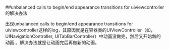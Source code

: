 ##unbalanced calls to begin/end appearance transitions for uiviewcontroller的解决办法

出现unbalanced calls to begin/end appearance transitions for uiviewcontroller这样的log，其原因就是在容器类的UIViewController（如，UINavigationController, UITabBarController）中动画没做完，然后又开始新的动画.。解决办法就是让动画完后再做新的动画。

